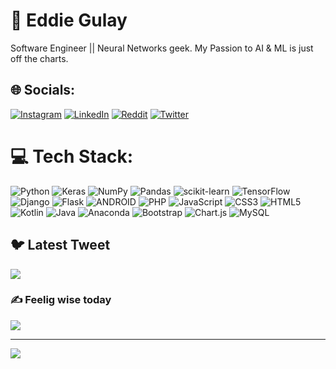 # 💫 Eddie Gulay
Software Engineer ||  Neural Networks geek. My Passion to AI & ML is just off the charts.<br>


## 🌐 Socials:
[![Instagram](https://img.shields.io/badge/Instagram-%23E4405F.svg?logo=Instagram&logoColor=white)](https://instagram.com/eddiegulay) [![LinkedIn](https://img.shields.io/badge/LinkedIn-%230077B5.svg?logo=linkedin&logoColor=white)](https://linkedin.com/in/eddiegulay) [![Reddit](https://img.shields.io/badge/Reddit-%23FF4500.svg?logo=Reddit&logoColor=white)](https://reddit.com/user/eddiegulay) [![Twitter](https://img.shields.io/badge/Twitter-%231DA1F2.svg?logo=Twitter&logoColor=white)](https://twitter.com/eddiegulay) 

# 💻 Tech Stack:
![Python](https://img.shields.io/badge/python-3670A0?style=plastic&logo=python&logoColor=ffdd54)  ![Keras](https://img.shields.io/badge/Keras-%23D00000.svg?style=plastic&logo=Keras&logoColor=white) ![NumPy](https://img.shields.io/badge/numpy-%23013243.svg?style=plastic&logo=numpy&logoColor=white) ![Pandas](https://img.shields.io/badge/pandas-%23150458.svg?style=plastic&logo=pandas&logoColor=white) ![scikit-learn](https://img.shields.io/badge/scikit--learn-%23F7931E.svg?style=plastic&logo=scikit-learn&logoColor=white) ![TensorFlow](https://img.shields.io/badge/TensorFlow-%23FF6F00.svg?style=plastic&logo=TensorFlow&logoColor=white) 
![Django](https://img.shields.io/badge/django-%23092E20.svg?style=plastic&logo=django&logoColor=white) ![Flask](https://img.shields.io/badge/flask-%23000.svg?style=plastic&logo=flask&logoColor=white) ![ANDROID](https://img.shields.io/badge/android-%2320232a.svg?style=plastic&logo=android&logoColor=%a4c639) ![PHP](https://img.shields.io/badge/php-%23777BB4.svg?style=plastic&logo=php&logoColor=white) ![JavaScript](https://img.shields.io/badge/javascript-%23323330.svg?style=plastic&logo=javascript&logoColor=%23F7DF1E) ![CSS3](https://img.shields.io/badge/css3-%231572B6.svg?style=plastic&logo=css3&logoColor=white) ![HTML5](https://img.shields.io/badge/html5-%23E34F26.svg?style=plastic&logo=html5&logoColor=white) ![Kotlin](https://img.shields.io/badge/kotlin-%230095D5.svg?style=plastic&logo=kotlin&logoColor=white) ![Java](https://img.shields.io/badge/java-%23ED8B00.svg?style=plastic&logo=java&logoColor=white) ![Anaconda](https://img.shields.io/badge/Anaconda-%2344A833.svg?style=plastic&logo=anaconda&logoColor=white) ![Bootstrap](https://img.shields.io/badge/bootstrap-%23563D7C.svg?style=plastic&logo=bootstrap&logoColor=white) ![Chart.js](https://img.shields.io/badge/chart.js-F5788D.svg?style=plastic&logo=chart.js&logoColor=white)  ![MySQL](https://img.shields.io/badge/mysql-%2300f.svg?style=plastic&logo=mysql&logoColor=white)

## 🐦 Latest Tweet
[![](https://gtce.itsvg.in/api?username=eddiegulay)](https://github.com/VishwaGauravIn/github-twitter-card-embed)

### ✍️ Feelig wise today
![](https://quotes-github-readme.vercel.app/api?type=horizontal&theme=radical)

---
[![](https://visitcount.itsvg.in/api?id=eddiegulay&icon=4&color=3)](https://visitcount.itsvg.in)
